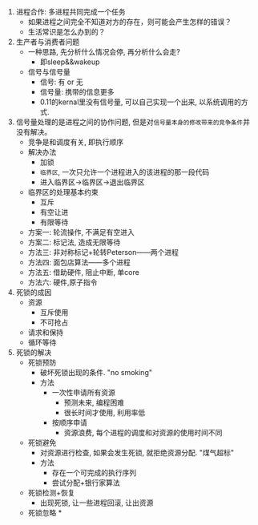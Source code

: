 1. 进程合作: 多进程共同完成一个任务
	* 如果进程之间完全不知道对方的存在，则可能会产生怎样的错误？
	* 生活常识是怎么办到的？
2. 生产者与消费者问题
	* 一种思路, 先分析什么情况会停, 再分析什么会走?
		* 即sleep&&wakeup
	* 信号与信号量
		* 信号: 有 or 无
		* 信号量: 携带的信息更多
		* 0.11的kernal里没有信号量, 可以自己实现一个出来, 以系统调用的方式.
3. 信号量处理的是进程之间的协作问题, 但是对`信号量本身的修改带来的竞争条件`并没有解决。
	* 竞争是和调度有关, 即执行顺序
	* 解决办法
		* 加锁
		* `临界区`, 一次只允许一个进程进入的该进程的那一段代码
		* 进入临界区->临界区->退出临界区
	* 临界区的处理基本约束
		* 互斥
		* 有空让进
		* 有限等待
	* 方案一: 轮流操作, 不满足有空进入
	* 方案二: 标记法, 造成无限等待
	* 方法三: 非对称标记+轮转Peterson——两个进程
	* 方法四: 面包店算法——多个进程
	* 方法五: 借助硬件, 阻止中断, 单core
	* 方法六: 硬件,原子指令
4. 死锁的成因
	* 资源
		* 互斥使用
		* 不可抢占
	* 请求和保持
	* 循环等待
5. 死锁的解决
	* 死锁预防
		* 破坏死锁出现的条件. "no smoking"
		* 方法
			* 一次性申请所有资源
				* 预测未来, 编程困难
				* 很长时间才使用, 利用率低
			* 按顺序申请
				* 资源浪费, 每个进程的调度和对资源的使用时间不同
	* 死锁避免
		* 对资源进行检查, 如果会发生死锁, 就拒绝资源分配. "煤气超标"
		* 方法
			* 存在一个可完成的执行序列
			* 尝试分配+银行家算法
	* 死锁检测+恢复
		* 出现死锁, 让一些进程回滚, 让出资源
	* 死锁忽略
		* 